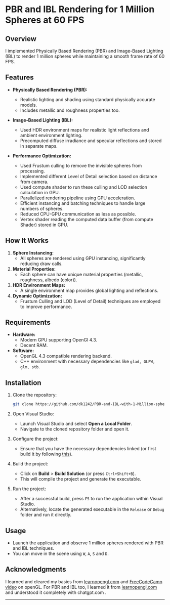 # PBR and IBL Rendering for 1 Million Spheres at 60 FPS

## Overview
I implemented Physically Based Rendering (PBR) and Image-Based Lighting (IBL) to render 1 million spheres while maintaining a smooth frame rate of 60 FPS.

## Features
- **Physically Based Rendering (PBR):**
  - Realistic lighting and shading using standard physically accurate models.
  - Includes metallic and roughness properties too.

- **Image-Based Lighting (IBL):**
  - Used HDR environment maps for realistic light reflections and ambient environment lighting.
  - Precomputed diffuse irradiance and specular reflections and stored in separate maps.

- **Performance Optimization:**
  - Used Frustum culling to remove the invisible spheres from processing.
  - Implemented different Level of Detail selection based on distance from camera.
  - Used compute shader to run these culling and LOD selection calculation in GPU. 
  - Parallelized rendering pipeline using GPU acceleration.
  - Efficient instancing and batching techniques to handle large numbers of spheres.
  - Reduced CPU-GPU communication as less as possible.
  - Vertex shader reading the computed data buffer (from compute Shader) stored in GPU. 

## How It Works
1. **Sphere Instancing:**
   - All spheres are rendered using GPU instancing, significantly reducing draw calls.
2. **Material Properties:**
   - Each sphere can have unique material properties (metallic, roughness, albedo (color)).
3. **HDR Environment Maps:**
   - A single environment map provides global lighting and reflections.
4. **Dynamic Optimization:**
   - Frustum Culling and LOD (Level of Detail) techniques are employed to improve performance.

## Requirements
- **Hardware:**
  - Modern GPU supporting OpenGl 4.3.
  - Decent RAM.
- **Software:**
  - OpenGL 4.3 compatible rendering backend.
  - C++ environment with necessary dependencies like `glad, GLFW, glm, stb`.

## Installation
1. Clone the repository:
    ```bash
    git clone https://github.com/dk1242/PBR-and-IBL-with-1-Million-spheres.git
    ```
2. Open Visual Studio:
    - Launch Visual Studio and select **Open a Local Folder**.
    - Navigate to the cloned repository folder and open it.

3. Configure the project:
    - Ensure that you have the necessary dependencies linked (or first build it by following [this](https://learnopengl.com/Getting-started/Creating-a-window#:~:text=most%20other%20IDEs.-,Building%20GLFW,-GLFW%20can%20be)).
    
4. Build the project:
    - Click on **Build** > **Build Solution** (or press `Ctrl+Shift+B`).
    - This will compile the project and generate the executable.

5. Run the project:
    - After a successful build, press `F5` to run the application within Visual Studio.
    - Alternatively, locate the generated executable in the `Release` or `Debug` folder and run it directly.
    
## Usage
- Launch the application and observe 1 million spheres rendered with PBR and IBL techniques.
- You can move in the scene using `W`, `A`, `S` and `D`.

## Acknowledgments

I learned and cleared my basics from [learnopengl.com](https://learnopengl.com/) and [FreeCodeCamp video](https://youtu.be/45MIykWJ-C4?si=uBAfGH4kaYC-CwCn) on openGL. 
For PBR and IBL too, I learned it from [learnopengl.com](https://learnopengl.com/) and understood it completely with chatgpt.com .

---
